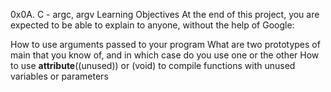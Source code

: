 0x0A. C - argc, argv
Learning Objectives
At the end of this project, you are expected to be able to explain to anyone, without the help of Google:


How to use arguments passed to your program
What are two prototypes of main that you know of, and in which case do you use one or the other
How to use __attribute__((unused)) or (void) to compile functions with unused variables or parameters


